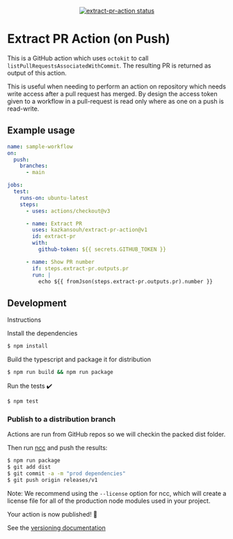 <p align="center">
  <a href="https://github.com/kazkansouh/extract-pr-action/actions"><img alt="extract-pr-action status" src="https://github.com/kazkansouh/extract-pr-action/workflows/build-test/badge.svg"></a>
</p>

# Extract PR Action (on Push)

This is a GitHub action which uses `octokit` to call
`listPullRequestsAssociatedWithCommit`. The resulting PR is returned as output
of this action.

This is useful when needing to perform an action on repository which needs write
access after a pull request has merged. By design the access token given to a
workflow in a pull-request is read only where as one on a push is read-write.

## Example usage

```yaml
name: sample-workflow
on:
  push:
    branches:
      - main

jobs:
  test:
    runs-on: ubuntu-latest
    steps:
      - uses: actions/checkout@v3

      - name: Extract PR
        uses: kazkansouh/extract-pr-action@v1
        id: extract-pr
        with:
          github-token: ${{ secrets.GITHUB_TOKEN }}

      - name: Show PR number
        if: steps.extract-pr.outputs.pr
        run: |
          echo ${{ fromJson(steps.extract-pr.outputs.pr).number }}
```

## Development

Instructions

Install the dependencies  
```bash
$ npm install
```

Build the typescript and package it for distribution
```bash
$ npm run build && npm run package
```

Run the tests :heavy_check_mark:  
```bash
$ npm test
```

### Publish to a distribution branch

Actions are run from GitHub repos so we will checkin the packed dist folder. 

Then run [ncc](https://github.com/zeit/ncc) and push the results:
```bash
$ npm run package
$ git add dist
$ git commit -a -m "prod dependencies"
$ git push origin releases/v1
```

Note: We recommend using the `--license` option for ncc, which will create a license file for all of the production node modules used in your project.

Your action is now published! :rocket: 

See the [versioning documentation](https://github.com/actions/toolkit/blob/master/docs/action-versioning.md)

